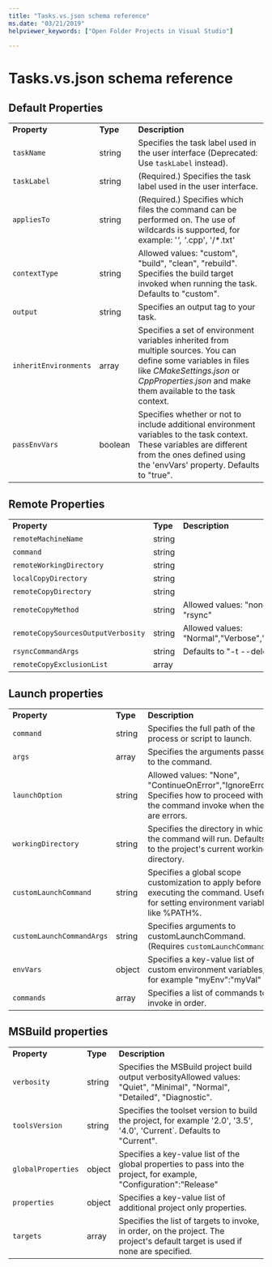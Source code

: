 ```yaml
---
title: "Tasks.vs.json schema reference"
ms.date: "03/21/2019"
helpviewer_keywords: ["Open Folder Projects in Visual Studio"]

---
```

# Tasks.vs.json schema reference

## Default Properties

||||
|-|-|-|
|**Property**|**Type**|**Description**|
|`taskName`|string| Specifies the task label used in the user interface (Deprecated: Use `taskLabel` instead).|
|`taskLabel`|string| (Required.) Specifies the task label used in the user interface.|
|`appliesTo`|string| (Required.) Specifies which files the command can be performed on. The use of wildcards is supported, for example: '*', '*.cpp', '/*.txt'|
|`contextType`|string| Allowed values: "custom", "build", "clean", "rebuild". Specifies the build target invoked when running the task. Defaults to "custom".|
|`output`|string| Specifies an output tag to your task.|
|`inheritEnvironments`|array| Specifies a set of environment variables inherited from multiple sources. You can define some variables in files like *CMakeSettings.json* or *CppProperties.json* and make them available to the task context.|
|`passEnvVars`|boolean| Specifies whether or not to include additional environment variables to the task context. These variables are different from the ones defined using the 'envVars' property. Defaults to "true".|

## Remote Properties

||||
|-|-|-|
|**Property**|**Type**|**Description**|
|`remoteMachineName`|string| |
|`command`|string| |
|`remoteWorkingDirectory`|string| |
|`localCopyDirectory`|string| |
|`remoteCopyDirectory`|string| |
|`remoteCopyMethod`|string| Allowed values: "none", "sftp", "rsync"| |
|`remoteCopySourcesOutputVerbosity`|string| Allowed values: "Normal","Verbose","Diagnostic"| |
|`rsyncCommandArgs`|string|Defaults to "-t --delete| |
|`remoteCopyExclusionList`|array| |

## Launch properties

||||
|-|-|-|
|**Property**|**Type**|**Description**|
|`command`|string| Specifies the full path of the process or script to launch.|
|`args`|array| Specifies the arguments passed to the command.|
|`launchOption`|string| Allowed values: "None", "ContinueOnError","IgnoreError". Specifies how to proceed with the command invoke when there are errors.|
|`workingDirectory`|string| Specifies the directory in which the command will run. Defaults to the project's current working directory.|
|`customLaunchCommand`|string| Specifies a global scope customization to apply before executing the command. Useful for setting environment variables like %PATH%.|
|`customLaunchCommandArgs`|string| Specifies arguments to customLaunchCommand. (Requires `customLaunchCommand`|
|`envVars`|object| Specifies a key-value list of custom environment variables, for example \"myEnv\":\"myVal\"|
|`commands`|array| Specifies a list of commands to invoke in order.|

## MSBuild properties

||||
|-|-|-|
|**Property**|**Type**|**Description**|
|`verbosity`|string| Specifies the MSBuild project build output verbosityAllowed values: "Quiet", "Minimal", "Normal", "Detailed", "Diagnostic".|
|`toolsVersion`|string| Specifies the toolset version to build the project, for example '2.0', '3.5', '4.0', 'Current`. Defaults to "Current".|
|`globalProperties`|object|Specifies a key-value list of the global properties to pass into the project, for example, "Configuration":"Release"|
|`properties`|object| Specifies a key-value list of additional project only properties.|
|`targets`|array| Specifies the list of targets to invoke, in order, on the project. The project's default target is used if none are specified.|
